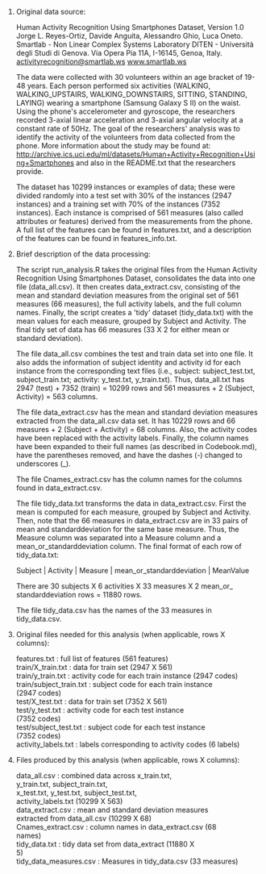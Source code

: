 1. Original data source:

    Human Activity Recognition Using Smartphones Dataset, Version 1.0
    Jorge L. Reyes-Ortiz, Davide Anguita, Alessandro Ghio, Luca Oneto.
    Smartlab - Non Linear Complex Systems Laboratory
    DITEN - Università degli Studi di Genova.
    Via Opera Pia 11A, I-16145, Genoa, Italy.
    activityrecognition@smartlab.ws
    www.smartlab.ws

    The data were collected with 30 volunteers within an age bracket 
    of 19-48 years. Each person performed six activities (WALKING, 
    WALKING_UPSTAIRS, WALKING_DOWNSTAIRS, SITTING, STANDING, LAYING) 
    wearing a smartphone (Samsung Galaxy S II) on the waist.  Using
    the phone's accelerometer and gyroscope, the researchers recorded
    3-axial linear acceleration and 3-axial angular velocity at a 
    constant rate of 50Hz.  The goal of the researchers' analysis was
    to identify the activity of the volunteers from data collected
    from the phone.  More information about the study may be found at:
    http://archive.ics.uci.edu/ml/datasets/Human+Activity+Recognition+Using+Smartphones
    and also in the README.txt that the researchers provide.

    The dataset has 10299 instances or examples of data; these were
    divided randomly into a test set with 30% of the instances (2947
    instances) and a training set with 70% of the instances (7352 
    instances).  Each instance is comprised of 561 measures (also 
    called attributes or features) derived from the measurements from
    the phone.  A full list of the features can be found in 
    features.txt, and a description of the features can be found in
    features_info.txt.

2. Brief description of the data processing:

    The script run_analysis.R takes the original files from the Human 
    Activity Recognition Using Smartphones Dataset, consolidates the
    data into one file (data_all.csv).  It then creates 
    data_extract.csv, consisting of the mean and standard deviation
    measures from the original set of 561 measures (66 measures), the
    full activity labels, and the full column names.  Finally, the 
    script creates a 'tidy' dataset (tidy_data.txt) with the mean 
    values for each measure, grouped by Subject and Activity. The 
    final tidy set of data has 66 measures (33 X 2 for either mean or 
    standard deviation).

    The file data_all.csv combines the test and train data set into 
    one file.  It also adds the information of subject identity and 
    activity id for each instance from the corresponding text files 
    (i.e., subject: subject_test.txt, subject_train.txt; activity:
    y_test.txt, y_train.txt).  Thus, data_all.txt has 2947 (test) + 
    7352 (train) = 10299 rows and 561 measures + 2 (Subject, 
    Activity) = 563 columns.  

    The file data_extract.csv has the mean and standard deviation
    measures extracted from the data_all.csv data set. It has 10229 
    rows and 66 measures + 2 (Subject + Activity) = 68 columns.
    Also, the activity codes have been replaced with the activity 
    labels. Finally, the column names have been expanded to their 
    full names (as described in Codebook.md), have the parentheses 
    removed, and have the dashes (-) changed to underscores (_). 

    The file Cnames_extract.csv has the column names for the columns 
    found in data_extract.csv.

    The file tidy_data.txt transforms the data in data_extract.csv.
    First the mean is computed for each measure, grouped by
    Subject and Activity.  Then, note that the 66 measures in
    data_extract.csv are in 33 pairs of mean and standarddeviation
    for the same base measure.  Thus, the Measure column was 
    separated into a Measure column and a mean_or_standarddeviation
    column.  The final format of each row of tidy_data.txt:

    Subject | Activity | Measure | mean_or_standarddeviation | MeanValue

    There are 30 subjects X 6 activities X 33 measures X 2 mean_or_
    standarddeviation rows = 11880 rows.

    The file tidy_data.csv has the names of the 33 measures in
    tidy_data.csv.

3. Original files needed for this analysis (when applicable, 
rows X columns):

    features.txt            : full list of features (561 features)  
    train/X_train.txt       : data for train set (2947 X 561)       
    train/y_train.txt       : activity code for each train instance 
                             (2947 codes)                           
    train/subject_train.txt : subject code for each train instance  
                             (2947 codes)                           
    test/X_test.txt         : data for train set (7352 X 561)        
    test/y_test.txt         : activity code for each test instance  
                              (7352 codes)                          
    test/subject_test.txt   : subject code for each test instance     
                              (7352 codes)                           
    activity_labels.txt     : labels corresponding to activity codes 
                              (6 labels)                             

4. Files produced by this analysis (when applicable, rows X columns): 

   data_all.csv             : combined data across x_train.txt,           
                              y_train.txt, subject_train.txt,            
                              x_test.txt, y_test.txt, subject_test.txt,  
                              activity_labels.txt (10299 X 563)           
    data_extract.csv        : mean and standard deviation measures       
                              extracted from data_all.csv (10299 X 68)    
    Cnames_extract.csv      : column names in data_extract.csv (68       
                              names)                                     
    tidy_data.txt           : tidy data set from data_extract (11880 X   
                              5)                                         
    tidy_data_measures.csv  : Measures in tidy_data.csv (33 measures)    

